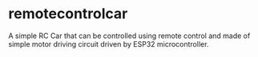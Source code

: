 # remotecontrolcar
A simple RC Car that can be controlled using remote control and made of simple motor driving circuit driven by ESP32 microcontroller.
